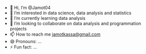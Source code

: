 - 👋 Hi, I’m @Jamot04
- 👀 I’m interested in data science, data analysis and statistics
- 🌱 I’m currently learning data analysis
- 💞️ I’m looking to collaborate on data analysis and programmation projects
- 📫 How to reach me jamotkassa@gmail.com
- 😄 Pronouns: ...
- ⚡ Fun fact: ...

<!---
Jamot04/Jamot04 is a ✨ special ✨ repository because its `README.md` (this file) appears on your GitHub profile.
You can click the Preview link to take a look at your changes.
--->

